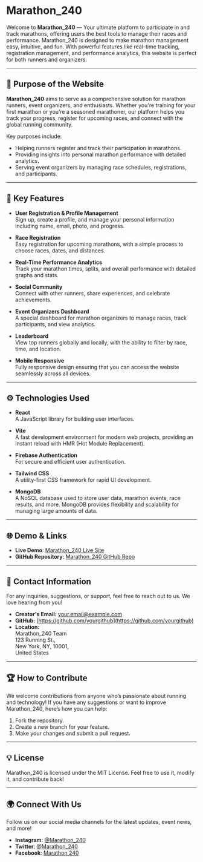 # Marathon_240

Welcome to **Marathon_240** — Your ultimate platform to participate in and track marathons, offering users the best tools to manage their races and performance. Marathon_240 is designed to make marathon management easy, intuitive, and fun. With powerful features like real-time tracking, registration management, and performance analytics, this website is perfect for both runners and organizers.

---

## 📌 Purpose of the Website

**Marathon_240** aims to serve as a comprehensive solution for marathon runners, event organizers, and enthusiasts. Whether you're training for your first marathon or you’re a seasoned marathoner, our platform helps you track your progress, register for upcoming races, and connect with the global running community.

Key purposes include:
- Helping runners register and track their participation in marathons.
- Providing insights into personal marathon performance with detailed analytics.
- Serving event organizers by managing race schedules, registrations, and participants.
  
---

## 🚀 Key Features

- **User Registration & Profile Management**  
  Sign up, create a profile, and manage your personal information including name, email, photo, and progress.

- **Race Registration**  
  Easy registration for upcoming marathons, with a simple process to choose races, dates, and distances.

- **Real-Time Performance Analytics**  
  Track your marathon times, splits, and overall performance with detailed graphs and stats.

- **Social Community**  
  Connect with other runners, share experiences, and celebrate achievements.

- **Event Organizers Dashboard**  
  A special dashboard for marathon organizers to manage races, track participants, and view analytics.

- **Leaderboard**  
  View top runners globally and locally, with the ability to filter by race, time, and location.

- **Mobile Responsive**  
  Fully responsive design ensuring that you can access the website seamlessly across all devices.

---

## ⚙️ Technologies Used

- **React**  
  A JavaScript library for building user interfaces.

- **Vite**  
  A fast development environment for modern web projects, providing an instant reload with HMR (Hot Module Replacement).

- **Firebase Authentication**  
  For secure and efficient user authentication.

- **Tailwind CSS**  
  A utility-first CSS framework for rapid UI development.

- **MongoDB**  
  A NoSQL database used to store user data, marathon events, race results, and more. MongoDB provides flexibility and scalability for managing large amounts of data.

---

## 🌐 Demo & Links

- **Live Demo**: [Marathon_240 Live Site](https://yourlivesite.com)
- **GitHub Repository**: [Marathon_240 GitHub Repo](https://github.com/programming-hero-web-course2/b10a11-server-side-Mthe001)

---

## 📧 Contact Information

For any inquiries, suggestions, or support, feel free to reach out to us. We love hearing from you!

- **Creator's Email:** [your.email@example.com](mailto:your.email@example.com)
- **GitHub:** [https://github.com/yourgithub](https://github.com/yourgithub)
- **Location:**  
  Marathon_240 Team  
  123 Running St.,  
  New York, NY, 10001,  
  United States

---

## 🏆 How to Contribute

We welcome contributions from anyone who’s passionate about running and technology! If you have any suggestions or want to improve Marathon_240, here’s how you can help:

1. Fork the repository.
2. Create a new branch for your feature.
3. Make your changes and submit a pull request.

---

## 💡 License

Marathon_240 is licensed under the MIT License. Feel free to use it, modify it, and contribute back!

---

## 🌍 Connect With Us

Follow us on our social media channels for the latest updates, event news, and more!

- **Instagram**: [@Marathon_240](https://instagram.com/Marathon_240)
- **Twitter**: [@Marathon_240](https://twitter.com/Marathon_240)
- **Facebook**: [Marathon 240](https://facebook.com/Marathon_240)
